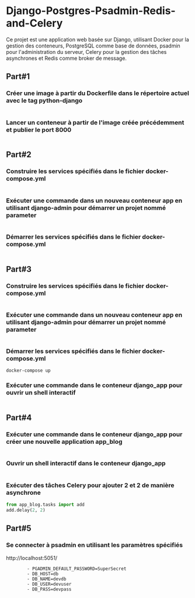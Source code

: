 # Django-Postgres-Psadmin-Redis-and-Celery

Ce projet est une application web basée sur Django, utilisant Docker pour la gestion des conteneurs, PostgreSQL comme base de données, psadmin pour l'administration du serveur, Celery pour la gestion des tâches asynchrones et Redis comme broker de message.

## Part#1
### Créer une image à partir du Dockerfile dans le répertoire actuel avec le tag python-django
``` docker build --tag python-django . 
```

### Lancer un conteneur à partir de l'image créée précédemment et publier le port 8000
```docker run --publish 8000:8000 python-django
```

## Part#2
### Construire les services spécifiés dans le fichier docker-compose.yml

```docker-compose build 
```

### Exécuter une commande dans un nouveau conteneur app en utilisant django-admin pour démarrer un projet nommé parameter

``` docker-compose run --rm app django-admin startproject parameter .
```
### Démarrer les services spécifiés dans le fichier docker-compose.yml

```docker-compose up 
```


## Part#3
### Construire les services spécifiés dans le fichier docker-compose.yml
``` docker-compose build
```

### Exécuter une commande dans un nouveau conteneur app en utilisant django-admin pour démarrer un projet nommé parameter
``` docker-compose run --rm app django-admin startproject parameter .
```

### Démarrer les services spécifiés dans le fichier docker-compose.yml
``` docker-compose up ```

### Exécuter une commande dans le conteneur django_app pour ouvrir un shell interactif
``` docker exec -it django_app /bin/bash
```


## Part#4
### Exécuter une commande dans le conteneur django_app pour créer une nouvelle application app_blog
```docker-compose run django_app sh -c "django-admin startapp app_blog ."
```

### Ouvrir un shell interactif dans le conteneur django_app
```docker exec -it django_app sh
```

### Exécuter des tâches Celery pour ajouter 2 et 2 de manière asynchrone
```python manage.py shell
from app_blog.tasks import add
add.delay(2, 2)
```

## Part#5

### Se connecter à psadmin en utilisant les paramètres spécifiés
http://localhost:5051/

``` - PGADMIN_DEFAULT_EMAIL=user@domain.com
        - PGADMIN_DEFAULT_PASSWORD=SuperSecret
        - DB_HOST=db
        - DB_NAME=devdb
        - DB_USER=devuser
        - DB_PASS=devpass 
```
